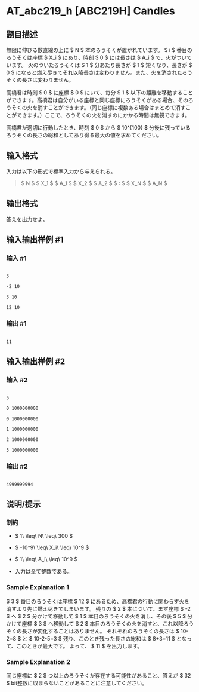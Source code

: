 # AT_abc219_h [ABC219H] Candles

## 题目描述

[problemUrl]: https://atcoder.jp/contests/abc219/tasks/abc219_h

無限に伸びる数直線の上に $ N $ 本のろうそくが置かれています。 $ i $ 番目のろうそくは座標 $ X_i $ にあり、時刻 $ 0 $ には長さは $ A_i $ で、火がついています。 火のついたろうそくは $ 1 $ 分あたり長さが $ 1 $ 短くなり、長さが $ 0 $ になると燃え尽きてそれ以降長さは変わりません。また、火を消されたろうそくの長さは変わりません。

高橋君は時刻 $ 0 $ に座標 $ 0 $ にいて、毎分 $ 1 $ 以下の距離を移動することができます。高橋君は自分がいる座標と同じ座標にろうそくがある場合、そのろうそくの火を消すことができます。（同じ座標に複数ある場合はまとめて消すことができます。）ここで、ろうそくの火を消すのにかかる時間は無視できます。

高橋君が適切に行動したとき、時刻 $ 0 $ から $ 10^{100} $ 分後に残っているろうそくの長さの総和としてあり得る最大の値を求めてください。

## 输入格式

入力は以下の形式で標準入力から与えられる。

> $ N $ $ X_1 $ $ A_1 $ $ X_2 $ $ A_2 $ $ : $ $ X_N $ $ A_N $

## 输出格式

答えを出力せよ。

## 输入输出样例 #1

### 输入 #1

```
3
-2 10
3 10
12 10
```

### 输出 #1

```
11
```

## 输入输出样例 #2

### 输入 #2

```
5
0 1000000000
0 1000000000
1 1000000000
2 1000000000
3 1000000000
```

### 输出 #2

```
4999999994
```

## 说明/提示

### 制約

- $ 1\ \leq\ N\ \leq\ 300 $
- $ -10^9\ \leq\ X_i\ \leq\ 10^9 $
- $ 1\ \leq\ A_i\ \leq\ 10^9 $
- 入力は全て整数である。

### Sample Explanation 1

$ 3 $ 番目のろうそくは座標 $ 12 $ にあるため、高橋君の行動に関わらず火を消すより先に燃え尽きてしまいます。 残りの $ 2 $ 本について、まず座標 $ -2 $ へ $ 2 $ 分かけて移動して $ 1 $ 本目のろうそくの火を消し、その後 $ 5 $ 分かけて座標 $ 3 $ へ移動して $ 2 $ 本目のろうそくの火を消すと、これ以降ろうそくの長さが変化することはありません。 それぞれのろうそくの長さは $ 10-2=8 $ と $ 10-2-5=3 $ 残り、このとき残った長さの総和は $ 8+3=11 $ となって、このときが最大です。 よって、 $ 11 $ を出力します。

### Sample Explanation 2

同じ座標に $ 2 $ つ以上のろうそくが存在する可能性があること、答えが $ 32 $ bit整数に収まらないことがあることに注意してください。